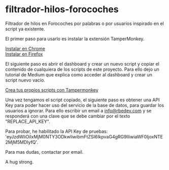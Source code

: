 # filtrador-hilos-forocoches
Filtrador de hilos en Forocoches por palabras o por usuarios inspirado en el script ya existente.

El primer paso para usarlo es instalar la extensión TamperMonkey.

[Instalar en Chrome](https://chrome.google.com/webstore/detail/tampermonkey/dhdgffkkebhmkfjojejmpbldmpobfkfo?hl=es)
<br>
[Instalar en Firefox](https://addons.mozilla.org/es/firefox/addon/tampermonkey/)

El siguiente paso es abrir el dashboard y crear un nuevo script y copiar el contenido de cualquiera de los scripts de este proyecto. Para ello dejo un tutorial de Medium que explica como acceder al dashboard y crear un script nuevo vacío.

[Crea tus propios scripts con Tampermonkey](https://medium.com/@maniakhitoccori/crea-tus-propios-scripts-con-tampermonkey-b397cfbf10ab)

Una vez tengamos el script copiado, el siguiente paso es obtener una API Key para poder hacer uso del servicio de la base de datos, para guardar los usuarios a ignorar. Para ello escribir un email a info@rbedev.com y se responderá con una clave que se debe cambiar por el texto "REPLACE_API_KEY".

Para probar, he habilitado la API Key de pruebas: 'eyJzdWIiOiIxMjM0NTY3ODkwIiwibmFtZSI6IkpvaG4gRG9lIiwiaWF0IjoxNTE2MjM5MDIyfQ'.

Para mas dudas, contactar por email.

A hug strong.
